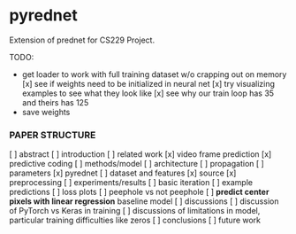 # pyrednet
Extension of prednet for CS229 Project.

TODO:
- get loader to work with full training dataset w/o crapping out on memory
[x] see if weights need to be initialized in neural net
[x] try visualizing examples to see what they look like
[x] see why our train loop has 35 and theirs has 125
- save weights



### PAPER STRUCTURE
[ ] abstract
[ ] introduction
[ ] related work
    [x] video frame prediction
    [x] predictive coding
[ ] methods/model
    [ ] architecture
    [ ] propagation
    [ ] parameters
    [x] pyrednet
[ ] dataset and features
    [x] source
    [x] preprocessing
[ ] experiments/results
    [ ] basic iteration
        [ ] example predictions
        [ ] loss plots
    [ ] peephole vs not peephole
    [ ]  **predict center pixels with linear regression** baseline model
[ ] discussions
    [ ] discussion of PyTorch vs Keras in training
    [ ] discussions of limitations in model, particular training difficulties like zeros
[ ] conclusions
[ ] future work


